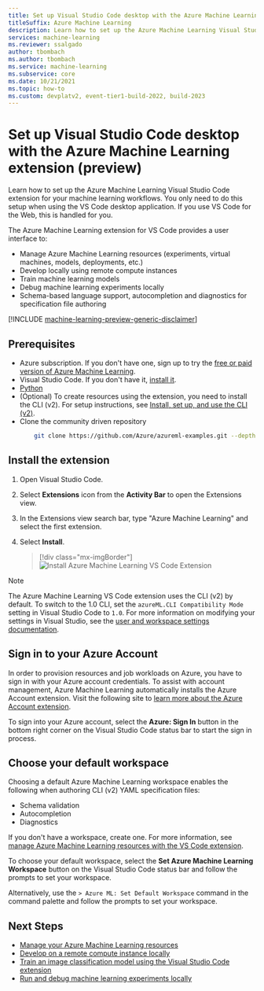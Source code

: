 ```yaml
---
title: Set up Visual Studio Code desktop with the Azure Machine Learning extension (preview)
titleSuffix: Azure Machine Learning
description: Learn how to set up the Azure Machine Learning Visual Studio Code extension.
services: machine-learning
ms.reviewer: ssalgado 
author: tbombach
ms.author: tbombach
ms.service: machine-learning
ms.subservice: core
ms.date: 10/21/2021
ms.topic: how-to
ms.custom: devplatv2, event-tier1-build-2022, build-2023
---
```


# Set up Visual Studio Code desktop with the Azure Machine Learning extension (preview)

Learn how to set up the Azure Machine Learning Visual Studio Code extension for your machine learning workflows. You only need to do this setup when using the VS Code desktop application. If you use VS Code for the Web, this is handled for you.

The Azure Machine Learning extension for VS Code provides a user interface to:

- Manage Azure Machine Learning resources (experiments, virtual machines, models, deployments, etc.)
- Develop locally using remote compute instances
- Train machine learning models
- Debug machine learning experiments locally
- Schema-based language support, autocompletion and diagnostics for specification file authoring

[!INCLUDE [machine-learning-preview-generic-disclaimer](../../includes/machine-learning-preview-generic-disclaimer.md)]

## Prerequisites

- Azure subscription. If you don't have one, sign up to try the [free or paid version of Azure Machine Learning](https://azure.microsoft.com/free/).
- Visual Studio Code. If you don't have it, [install it](https://code.visualstudio.com/docs/setup/setup-overview).
- [Python](https://www.python.org/downloads/)
- (Optional) To create resources using the extension, you need to install the CLI (v2). For setup instructions, see [Install, set up, and use the CLI (v2)](how-to-configure-cli.md).
- Clone the community driven repository
    ```bash
        git clone https://github.com/Azure/azureml-examples.git --depth 1
    ```

## Install the extension

1. Open Visual Studio Code.
1. Select **Extensions** icon from the **Activity Bar** to open the Extensions view.
1. In the Extensions view search bar, type "Azure Machine Learning" and select the first extension.
1. Select **Install**.

    > [!div class="mx-imgBorder"]
    > ![Install Azure Machine Learning VS Code Extension](./media/how-to-setup-vs-code/install-aml-vscode-extension.PNG)

> [!NOTE]
> The Azure Machine Learning VS Code extension uses the CLI (v2) by default. To switch to the 1.0 CLI, set the `azureML.CLI Compatibility Mode` setting in Visual Studio Code to `1.0`. For more information on modifying your settings in Visual Studio, see the [user and workspace settings documentation](https://code.visualstudio.com/docs/getstarted/settings).

## Sign in to your Azure Account

In order to provision resources and job workloads on Azure, you have to sign in with your Azure account credentials. To assist with account management, Azure Machine Learning automatically installs the Azure Account extension. Visit the following site to [learn more about the Azure Account extension](https://marketplace.visualstudio.com/items?itemName=ms-vscode.azure-account).

To sign into your Azure account, select the **Azure: Sign In** button in the bottom right corner on the Visual Studio Code status bar to start the sign in process.

## Choose your default workspace

Choosing a default Azure Machine Learning workspace enables the following when authoring CLI (v2) YAML specification files:

- Schema validation
- Autocompletion
- Diagnostics

If you don't have a workspace, create one. For more information, see [manage Azure Machine Learning resources with the VS Code extension](how-to-manage-resources-vscode.md).

To choose your default workspace, select the **Set Azure Machine Learning Workspace** button on the Visual Studio Code status bar and follow the prompts to set your workspace.

Alternatively, use the `> Azure ML: Set Default Workspace` command in the command palette and follow the prompts to set your workspace.

## Next Steps

- [Manage your Azure Machine Learning resources](how-to-manage-resources-vscode.md)
- [Develop on a remote compute instance locally](how-to-launch-vs-code-remote.md)
- [Train an image classification model using the Visual Studio Code extension](tutorial-train-deploy-image-classification-model-vscode.md)
- [Run and debug machine learning experiments locally](how-to-debug-visual-studio-code.md)
